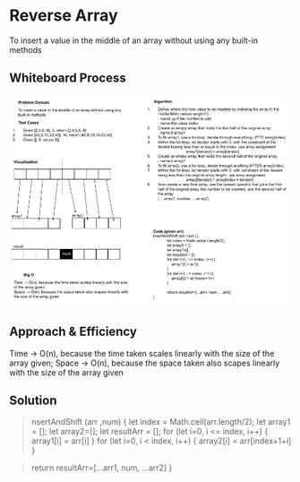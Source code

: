 # Reverse Array

To insert a value in the middle of an array without using any built-in methods

## Whiteboard Process
<!-- Embedded whiteboard image -->
![whiteboard for this code challenge](array-insert-shift.png)

## Approach & Efficiency

Time → O(n), because the time taken scales linearly with the size of the array given;
Space → O(n), because the space taken also scapes linearly with the size of the array given



## Solution
> nsertAndShift (arr ,num) {
> 	let index = Math.ceil(arr.length/2);
> 	let array1 = [];
> 	let array2=[];
>	let resultArr = [];
>	for (let i=0, i <= index, i++) {
>    array1[i] = arr[i]
> }
> for (let i=0, i < index, i++) {
>     array2[i] = arr[index+1+i]
> }

> return resultArr=[...arr1, num, …arr2]
> }

